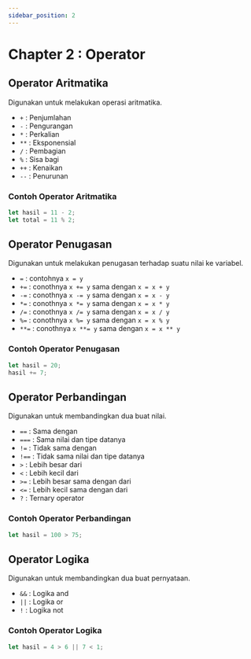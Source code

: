```yaml
---
sidebar_position: 2
---
```


# Chapter 2 : Operator

## Operator Aritmatika

Digunakan untuk melakukan operasi aritmatika.

- `+` : Penjumlahan
- `-` : Pengurangan
- `*` : Perkalian
- `**` : Eksponensial
- `/` : Pembagian
- `%` : Sisa bagi
- `++` : Kenaikan
- `--` : Penurunan

### Contoh Operator Aritmatika

```jsx title="script.js"
let hasil = 11 - 2;
let total = 11 % 2;
```

## Operator Penugasan

Digunakan untuk melakukan penugasan terhadap suatu nilai ke variabel.

- `=` : contohnya `x = y`
- `+=` : conothnya `x += y` sama dengan `x = x + y`
- `-=` : conothnya `x -= y` sama dengan `x = x - y`
- `*=` : conothnya `x *= y` sama dengan `x = x * y`
- `/=` : conothnya `x /= y` sama dengan `x = x / y`
- `%=` : conothnya `x %= y` sama dengan `x = x % y`
- `**=` : conothnya `x **= y` sama dengan `x = x ** y`

### Contoh Operator Penugasan

```jsx title="script.js"
let hasil = 20;
hasil += 7;
```

## Operator Perbandingan

Digunakan untuk membandingkan dua buat nilai.

- `==` : Sama dengan
- `===` : Sama nilai dan tipe datanya
- `!=` : Tidak sama dengan
- `!==` : Tidak sama nilai dan tipe datanya
- `>` : Lebih besar dari
- `<` : Lebih kecil dari
- `>=` : Lebih besar sama dengan dari
- `<=` : Lebih kecil sama dengan dari
- `?` : Ternary operator

### Contoh Operator Perbandingan

```jsx title="script.js"
let hasil = 100 > 75;
```

## Operator Logika

Digunakan untuk membandingkan dua buat pernyataan.

- `&&` : Logika and
- `||` : Logika or
- `!` : Logika not

### Contoh Operator Logika

```jsx title="script.js"
let hasil = 4 > 6 || 7 < 1;
```
